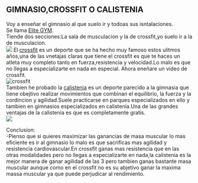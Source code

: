 ## GIMNASIO,CROSSFIT O CALISTENIA 
Voy a enseñar el gimnasio al que suelo ir y todoas sus isntalaciones.  
Se llama [Elite GYM](https://www.eliteclubgym.es).  
Tiende dos secciones:La sala de musculacion y la de crossfit,yo suelo ir a la de musculacion.  
![](https://www.eliteclubgym.es/imagen-blog/61/Facilities.jpg)
El [crossfit](http://crossfitsingularbox.com/about-us/que-es-crossfit/) es un deporte que se ha hecho muy famoso estos ulitmos años,una de las vnetajas claras que tiene el crossfit es que te haces un atleta muy completo tanto en fuerza,resistencia y velocidad.Lo malo es que no llegas a especializarte en nada en especial. Ahora eneñare un video de crossfit.  
![crossfit](https://www.youtube.com/watch?v=giub6I-lDkk)    
Tambien he probado la [calistenia](https://www.youtube.com/watch?v=aTpF1SO6Q-0) es un deporte parecido a la gimnasia que tiene obejtivo realizar movimientos que combinan el equilibrio, la fuerza y la cordincion y agilidad.Suele practicarse en parques especializados en ello y tambien en gimnasios especializados en calistenia.Una de las grandes ventajas de la calistenia es que es completamente gratis.  
![](https://e00-marca.uecdn.es/assets/multimedia/imagenes/2020/08/25/15983488220739.jpg)

  Conclusion:  
  -Pienso que si quieres maximizar las ganancias de masa muscular lo mas eficiente es ir al gimnasio lo malo es que sacrificas mas agilidad y resistencia cardiovascular.En crossfit ganas mas resistencia que en las otras modalidades pero no llegas a especializarte en nada,la calistenia es la mejor manera de ganar agilidad de las 3 pero tambien ganas bastante masa muscular aunque como en el crossfit no es su abjetivo ganar la maxima massa muscular ya que puede perjudicar al rendimiento.

